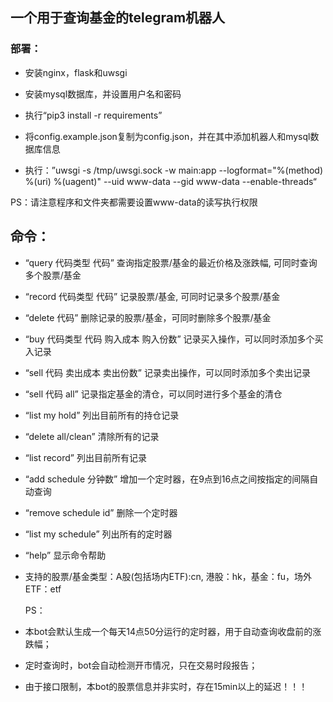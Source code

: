 ## 一个用于查询基金的telegram机器人

### 部署：

- 安装nginx，flask和uwsgi
- 安装mysql数据库，并设置用户名和密码

- 执行“pip3 install -r requirements”
- 将config.example.json复制为config.json，并在其中添加机器人和mysql数据库信息
- 执行：”uwsgi -s /tmp/uwsgi.sock -w main:app --logformat="%(method) %(uri) %(uagent)"  --uid www-data --gid www-data --enable-threads“

PS：请注意程序和文件夹都需要设置www-data的读写执行权限

## 命令：

- “query 代码类型 代码” 查询指定股票/基金的最近价格及涨跌幅, 可同时查询多个股票/基金

- “record 代码类型 代码” 记录股票/基金, 可同时记录多个股票/基金

- “delete 代码” 删除记录的股票/基金，可同时删除多个股票/基金

- “buy 代码类型 代码 购入成本 购入份数” 记录买入操作，可以同时添加多个买入记录

- “sell 代码 卖出成本 卖出份数” 记录卖出操作，可以同时添加多个卖出记录

- “sell 代码 all” 记录指定基金的清仓，可以同时进行多个基金的清仓

- “list my hold” 列出目前所有的持仓记录

- “delete all/clean” 清除所有的记录

- “list record” 列出目前所有记录

- “add schedule 分钟数” 增加一个定时器，在9点到16点之间按指定的间隔自动查询

- “remove schedule id” 删除一个定时器

- “list my schedule” 列出所有的定时器

- “help” 显示命令帮助

- 支持的股票/基金类型：A股(包括场内ETF):cn, 港股：hk，基金：fu，场外ETF：etf

  PS：

- 本bot会默认生成一个每天14点50分运行的定时器，用于自动查询收盘前的涨跌幅；

- 定时查询时，bot会自动检测开市情况，只在交易时段报告；

- 由于接口限制，本bot的股票信息并非实时，存在15min以上的延迟！！！

